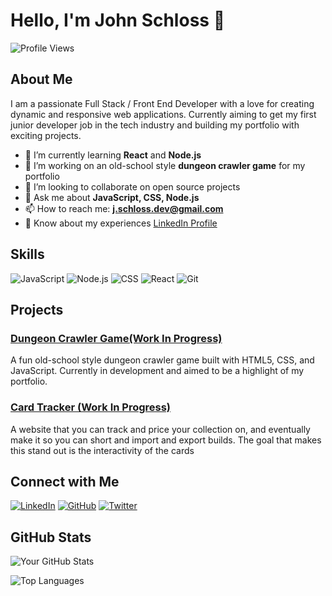# Hello, I'm John Schloss 👋

![Profile Views](https://komarev.com/ghpvc/?username=j-wampler&style=flat-square)

## About Me

I am a passionate Full Stack / Front End Developer with a love for creating dynamic and responsive web applications. Currently aiming to get my first junior developer job in the tech industry and building my portfolio with exciting projects.

- 🌱 I’m currently learning **React** and **Node.js**
- 🔭 I’m working on an old-school style **dungeon crawler game** for my portfolio
- 👯 I’m looking to collaborate on open source projects
- 💬 Ask me about **JavaScript, CSS, Node.js**
- 📫 How to reach me: **j.schloss.dev@gmail.com**
- 📄 Know about my experiences [LinkedIn Profile](https://www.linkedin.com/in/datmack/)

## Skills

![JavaScript](https://img.shields.io/badge/-JavaScript-black?style=flat-square&logo=javascript)
![Node.js](https://img.shields.io/badge/-Node.js-black?style=flat-square&logo=node.js)
![CSS](https://img.shields.io/badge/-CSS-black?style=flat-square&logo=css3)
![React](https://img.shields.io/badge/-React-black?style=flat-square&logo=react)
![Git](https://img.shields.io/badge/-Git-black?style=flat-square&logo=git)

## Projects

### [Dungeon Crawler Game(Work In Progress)]()
A fun old-school style dungeon crawler game built with HTML5, CSS, and JavaScript. Currently in development and aimed to be a highlight of my portfolio.

### [Card Tracker (Work In Progress)]()
A website that you can track and price your collection on, and eventually make it so you can short and import and export builds. The goal that makes this stand out is the interactivity of the cards

## Connect with Me

[![LinkedIn](https://img.shields.io/badge/LinkedIn-blue?style=flat-square&logo=linkedin)](https://www.linkedin.com/in/your-profile)
[![GitHub](https://img.shields.io/badge/GitHub-black?style=flat-square&logo=github)](https://github.com/j-wampler)
[![Twitter](https://img.shields.io/badge/Twitter-blue?style=flat-square&logo=twitter)](https://twitter.com/your-profile)

## GitHub Stats

![Your GitHub Stats](https://github-readme-stats.vercel.app/api?username=j-wampler&show_icons=true&theme=radical)

![Top Languages](https://github-readme-stats.vercel.app/api/top-langs/?username=j-wampler&layout=compact&theme=radical)
